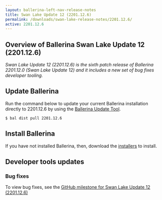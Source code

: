 ```yaml
---
layout: ballerina-left-nav-release-notes
title: Swan Lake Update 12 (2201.12.6) 
permalink: /downloads/swan-lake-release-notes/2201.12.6/
active: 2201.12.6
---
```


## Overview of Ballerina Swan Lake Update 12 (2201.12.6)

<em>Swan Lake Update 12 (2201.12.6) is the sixth patch release of Ballerina 2201.12.0 (Swan Lake Update 12) and it includes a new set of bug fixes developer tooling.</em>

## Update Ballerina

Run the command below to update your current Ballerina installation directly to 2201.12.6 by using the [Ballerina Update Tool](/learn/update-tool/).

```
$ bal dist pull 2201.12.6
```

## Install Ballerina

If you have not installed Ballerina, then, download the [installers](/downloads/#swanlake) to install.

<!-- ADD ONLY THE APPLICABLE SECTIONS FROM THE BELOW -->


## Developer tools updates

### Bug fixes

To view bug fixes, see the [GitHub milestone for Swan Lake Update 12 (2201.12.6)](https://github.com/wso2/product-ballerina-integrator/issues?q=is%3Aissue%20state%3Aclosed%20label%3AType%2FBug%20milestone%3A2201.12.6)
